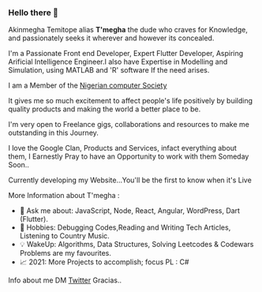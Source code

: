 ### Hello there 👋

Akinmegha Temitope alias <b>T'megha</b> the dude who craves for Knowledge, and passionately seeks it wherever and however its concealed.

I'm a Passionate Front end Developer, Expert Flutter Developer, Aspiring Arificial Intelligence Engineer.I also have Expertise in Modelling and Simulation, using MATLAB and 'R' software If the need arises.

I am a Member of the [Nigerian computer Society](https://www.ncs.org.ng/) 

It gives me so much excitement to affect people's life positively by building quality products and making the world a better place to be.

I'm very open to Freelance gigs, collaborations and resources to make me outstanding in this Journey. 

I love the Google Clan, Products and Services, infact everything about them, I Earnestly Pray to have an Opportunity to work with them Someday Soon..

Currently developing my Website...You'll be the first to know when it's Live

 More Information about T'megha :

- 💬 Ask me about: JavaScript, Node, React, Angular, WordPress, Dart (Flutter).
- 🎉 Hobbies: Debugging Codes,Reading and Writing Tech Articles, Listening to Country Music.
- 💡 WakeUp: Algorithms, Data Structures, Solving Leetcodes & Codewars Problems are my favourites.
- 📈 2021: More Projects to accomplish; focus PL : C#
 

Info about me DM [Twitter](https://twitter.com/temitopeakin)
Gracias..

